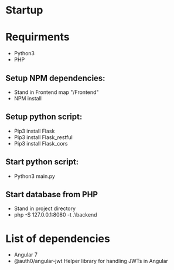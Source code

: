 # Startup

# Requirments
* Python3
* PHP

## Setup NPM dependencies:
* Stand in Frontend map "/Frontend" 
* NPM install

## Setup python script:
* Pip3 install Flask
* Pip3 install Flask_restful
* Pip3 install Flask_cors


## Start python script:
* Python3 main.py

## Start database from PHP
* Stand in project directory
* php -S 127.0.0.1:8080 -t .\backend

# List of dependencies
* Angular 7
* @auth0/angular-jwt 
  Helper library for handling JWTs in Angular
